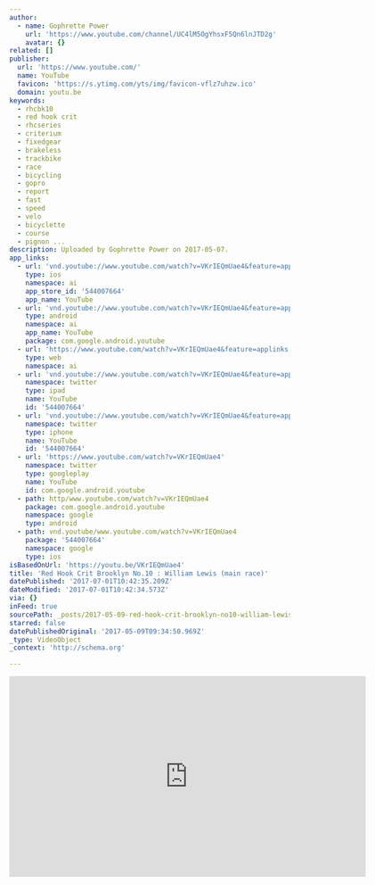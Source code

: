 ```yaml
---
author:
  - name: Gophrette Power
    url: 'https://www.youtube.com/channel/UC4lM5OgYhsxF5Qn6lnJTD2g'
    avatar: {}
related: []
publisher:
  url: 'https://www.youtube.com/'
  name: YouTube
  favicon: 'https://s.ytimg.com/yts/img/favicon-vflz7uhzw.ico'
  domain: youtu.be
keywords:
  - rhcbk10
  - red hook crit
  - rhcseries
  - criterium
  - fixedgear
  - brakeless
  - trackbike
  - race
  - bicycling
  - gopro
  - report
  - fast
  - speed
  - velo
  - bicyclette
  - course
  - pignon ...
description: Uploaded by Gophrette Power on 2017-05-07.
app_links:
  - url: 'vnd.youtube://www.youtube.com/watch?v=VKrIEQmUae4&feature=applinks'
    type: ios
    namespace: ai
    app_store_id: '544007664'
    app_name: YouTube
  - url: 'vnd.youtube://www.youtube.com/watch?v=VKrIEQmUae4&feature=applinks'
    type: android
    namespace: ai
    app_name: YouTube
    package: com.google.android.youtube
  - url: 'https://www.youtube.com/watch?v=VKrIEQmUae4&feature=applinks'
    type: web
    namespace: ai
  - url: 'vnd.youtube://www.youtube.com/watch?v=VKrIEQmUae4&feature=applinks'
    namespace: twitter
    type: ipad
    name: YouTube
    id: '544007664'
  - url: 'vnd.youtube://www.youtube.com/watch?v=VKrIEQmUae4&feature=applinks'
    namespace: twitter
    type: iphone
    name: YouTube
    id: '544007664'
  - url: 'https://www.youtube.com/watch?v=VKrIEQmUae4'
    namespace: twitter
    type: googleplay
    name: YouTube
    id: com.google.android.youtube
  - path: http/www.youtube.com/watch?v=VKrIEQmUae4
    package: com.google.android.youtube
    namespace: google
    type: android
  - path: vnd.youtube/www.youtube.com/watch?v=VKrIEQmUae4
    package: '544007664'
    namespace: google
    type: ios
isBasedOnUrl: 'https://youtu.be/VKrIEQmUae4'
title: 'Red Hook Crit Brooklyn No.10 : William Lewis (main race)'
datePublished: '2017-07-01T10:42:35.209Z'
dateModified: '2017-07-01T10:42:34.573Z'
via: {}
inFeed: true
sourcePath: _posts/2017-05-09-red-hook-crit-brooklyn-no10-william-lewis-main-race.md
starred: false
datePublishedOriginal: '2017-05-09T09:34:50.969Z'
_type: VideoObject
_context: 'http://schema.org'

---
```

<iframe src="https://cdn.embedly.com/widgets/media.html?src=https%3A%2F%2Fwww.youtube.com%2Fembed%2FVKrIEQmUae4%3Ffeature%3Doembed&amp;url=http%3A%2F%2Fwww.youtube.com%2Fwatch%3Fv%3DVKrIEQmUae4&amp;image=https%3A%2F%2Fi.ytimg.com%2Fvi%2FVKrIEQmUae4%2Fhqdefault.jpg&amp;key=b7d04c9b404c499eba89ee7072e1c4f7&amp;type=text%2Fhtml&amp;schema=youtube" width="640" height="360" scrolling="no" frameborder="0" allowfullscreen="" style=""></iframe>